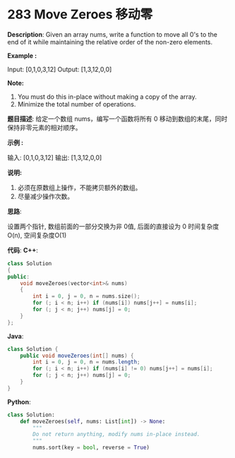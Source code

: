 # 283 Move Zeroes 移动零

__Description__:
Given an array nums, write a function to move all 0's to the end of it while maintaining the relative order of the non-zero elements.

**Example :**

Input: [0,1,0,3,12]
Output: [1,3,12,0,0]

__Note:__

1. You must do this in-place without making a copy of the array.
2. Minimize the total number of operations.

__题目描述__:
给定一个数组 nums，编写一个函数将所有 0 移动到数组的末尾，同时保持非零元素的相对顺序。

**示例 :**

输入: [0,1,0,3,12]
输出: [1,3,12,0,0]

__说明:__

1. 必须在原数组上操作，不能拷贝额外的数组。
2. 尽量减少操作次数。

__思路__:

设置两个指针, 数组前面的一部分交换为非 0值, 后面的直接设为 0
时间复杂度O(n), 空间复杂度O(1)

__代码__:
__C++__:

```C++
class Solution 
{
public:
    void moveZeroes(vector<int>& nums) 
    {
        int i = 0, j = 0, n = nums.size();
        for (; i < n; i++) if (nums[i]) nums[j++] = nums[i];
        for (; j < n; j++) nums[j] = 0;
    }
};
```

__Java__:

```Java
class Solution {
    public void moveZeroes(int[] nums) {
        int i = 0, j = 0, n = nums.length;
        for (; i < n; i++) if (nums[i] != 0) nums[j++] = nums[i];
        for (; j < n; j++) nums[j] = 0;
    }
}
```

__Python__:

```Python
class Solution:
    def moveZeroes(self, nums: List[int]) -> None:
        """
        Do not return anything, modify nums in-place instead.
        """
        nums.sort(key = bool, reverse = True)
```
